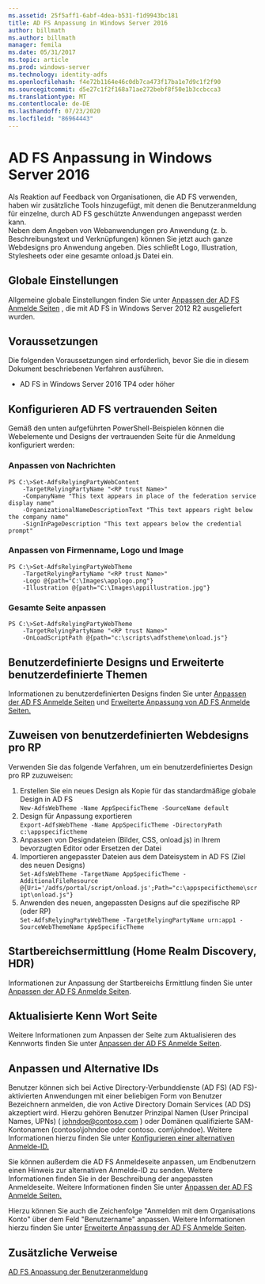 ```yaml
---
ms.assetid: 25f5aff1-6abf-4dea-b531-f1d9943bc181
title: AD FS Anpassung in Windows Server 2016
author: billmath
ms.author: billmath
manager: femila
ms.date: 05/31/2017
ms.topic: article
ms.prod: windows-server
ms.technology: identity-adfs
ms.openlocfilehash: f4e72b1164e46c0db7ca473f17ba1e7d9c1f2f90
ms.sourcegitcommit: d5e27c1f2f168a71ae272bebf8f50e1b3ccbcca3
ms.translationtype: MT
ms.contentlocale: de-DE
ms.lasthandoff: 07/23/2020
ms.locfileid: "86964443"
---
```

# <a name="ad-fs-customization-in-windows-server-2016"></a>AD FS Anpassung in Windows Server 2016


Als Reaktion auf Feedback von Organisationen, die AD FS verwenden, haben wir zusätzliche Tools hinzugefügt, mit denen die Benutzeranmeldung für einzelne, durch AD FS geschützte Anwendungen angepasst werden kann.  
Neben dem Angeben von Webanwendungen pro Anwendung (z. b. Beschreibungstext und Verknüpfungen) können Sie jetzt auch ganze Webdesigns pro Anwendung angeben.  Dies schließt Logo, Illustration, Stylesheets oder eine gesamte onload.js Datei ein.  
  
## <a name="global-settings"></a>Globale Einstellungen    
Allgemeine globale Einstellungen finden Sie unter [Anpassen der AD FS Anmelde Seiten](/previous-versions/windows/it-pro/windows-server-2012-R2-and-2012/dn280950(v=ws.11)) , die mit AD FS in Windows Server 2012 R2 ausgeliefert wurden.  
  
## <a name="pre-requisites"></a>Voraussetzungen  
Die folgenden Voraussetzungen sind erforderlich, bevor Sie die in diesem Dokument beschriebenen Verfahren ausführen.  
  
-   AD FS in Windows Server 2016 TP4 oder höher  
  
## <a name="configure-ad-fs-relying-parties"></a>Konfigurieren AD FS vertrauenden Seiten  
Gemäß den unten aufgeführten PowerShell-Beispielen können die Webelemente und Designs der vertrauenden Seite für die Anmeldung konfiguriert werden:  
  
### <a name="customize-messages"></a>Anpassen von Nachrichten  
  
```  
PS C:\>Set-AdfsRelyingPartyWebContent  
    -TargetRelyingPartyName "<RP trust Name>"  
    -CompanyName "This text appears in place of the federation service display name"  
    -OrganizationalNameDescriptionText "This text appears right below the company name"  
    -SignInPageDescription "This text appears below the credential prompt"  
```  
  
### <a name="customize-company-name-logo-and-image"></a>Anpassen von Firmenname, Logo und Image  
  
```  
PS C:\>Set-AdfsRelyingPartyWebTheme  
    -TargetRelyingPartyName "<RP trust Name>"  
    -Logo @{path="C:\Images\applogo.png"}  
    -Illustration @{path="C:\Images\appillustration.jpg"}  
```  
  
### <a name="customize-entire-page"></a>Gesamte Seite anpassen  
  
```  
PS C:\>Set-AdfsRelyingPartyWebTheme  
    -TargetRelyingPartyName "<RP trust Name>"  
    -OnLoadScriptPath @{path="c:\scripts\adfstheme\onload.js"}  
```  
  
## <a name="custom-themes-and-advanced-custom-themes"></a>Benutzerdefinierte Designs und Erweiterte benutzerdefinierte Themen  
  
Informationen zu benutzerdefinierten Designs finden Sie unter [Anpassen der AD FS Anmelde Seiten](/previous-versions/windows/it-pro/windows-server-2012-R2-and-2012/dn280950(v=ws.11)) und [Erweiterte Anpassung von AD FS Anmelde Seiten.](/previous-versions/windows/it-pro/windows-server-2012-R2-and-2012/dn636121(v=ws.11))  
  
## <a name="assigning-custom-web-themes-per-rp"></a>Zuweisen von benutzerdefinierten Webdesigns pro RP  
  
Verwenden Sie das folgende Verfahren, um ein benutzerdefiniertes Design pro RP zuzuweisen:  
  
1. Erstellen Sie ein neues Design als Kopie für das standardmäßige globale Design in AD FS  
`New-AdfsWebTheme -Name AppSpecificTheme -SourceName default`  
2. Design für Anpassung exportieren  
`Export-AdfsWebTheme -Name AppSpecificTheme -DirectoryPath c:\appspecifictheme`  
3. Anpassen von Designdateien (Bilder, CSS, onload.js) in Ihrem bevorzugten Editor oder Ersetzen der Datei  
4. Importieren angepasster Dateien aus dem Dateisystem in AD FS (Ziel des neuen Designs)  
`Set-AdfsWebTheme -TargetName AppSpecificTheme -AdditionalFileResource @{Uri='/adfs/portal/script/onload.js';Path="c:\appspecifictheme\script\onload.js"}`  
5. Anwenden des neuen, angepassten Designs auf die spezifische RP (oder RP)  
`Set-AdfsRelyingPartyWebTheme -TargetRelyingPartyName urn:app1 -SourceWebThemeName AppSpecificTheme`  
  
## <a name="home-realm-discovery"></a>Startbereichsermittlung (Home Realm Discovery, HDR)  
Informationen zur Anpassung der Startbereichs Ermittlung finden Sie unter [Anpassen der AD FS Anmelde Seiten](/previous-versions/windows/it-pro/windows-server-2012-R2-and-2012/dn280950(v=ws.11)).  
  
## <a name="updated-password-page"></a>Aktualisierte Kenn Wort Seite  
Weitere Informationen zum Anpassen der Seite zum Aktualisieren des Kennworts finden Sie unter [Anpassen der AD FS Anmelde Seiten](/previous-versions/windows/it-pro/windows-server-2012-R2-and-2012/dn280950(v=ws.11)).  
  
## <a name="customizing-and-alternate-ids"></a>Anpassen und Alternative IDs  
Benutzer können sich bei Active Directory-Verbunddienste (AD FS) (AD FS)-aktivierten Anwendungen mit einer beliebigen Form von Benutzer Bezeichnern anmelden, die von Active Directory Domain Services (AD DS) akzeptiert wird. Hierzu gehören Benutzer Prinzipal Namen (User Principal Names, UPNs) ( johndoe@contoso.com ) oder Domänen qualifizierte SAM-Kontonamen (contoso\johndoe oder contoso. com\johndoe).  Weitere Informationen hierzu finden Sie unter [Konfigurieren einer alternativen Anmelde-ID.](Configuring-Alternate-Login-ID.md)  
  
Sie können außerdem die AD FS Anmeldeseite anpassen, um Endbenutzern einen Hinweis zur alternativen Anmelde-ID zu senden. Weitere Informationen finden Sie in der Beschreibung der angepassten Anmeldeseite. Weitere Informationen finden Sie unter [Anpassen der AD FS Anmelde Seiten.](/previous-versions/windows/it-pro/windows-server-2012-R2-and-2012/dn280950(v=ws.11))   
  
Hierzu können Sie auch die Zeichenfolge "Anmelden mit dem Organisations Konto" über dem Feld "Benutzername" anpassen.  Weitere Informationen hierzu finden Sie unter [Erweiterte Anpassung der AD FS Anmelde Seiten](/previous-versions/windows/it-pro/windows-server-2012-R2-and-2012/dn636121(v=ws.11)).  

## <a name="additional-references"></a>Zusätzliche Verweise 
[AD FS Anpassung der Benutzeranmeldung](AD-FS-user-sign-in-customization.md)  
